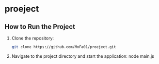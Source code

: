 # proeject
## How to Run the Project

1. Clone the repository:
   ```bash
   git clone https://github.com/MoFa01/proeject.git

  2. Navigate to the project directory and start the application:
      node main.js

